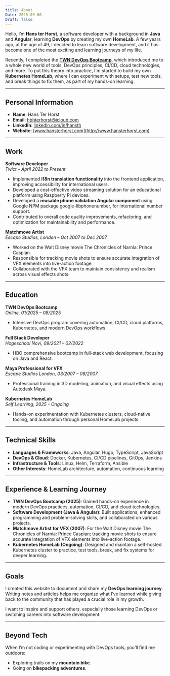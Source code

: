 ```yaml
---
title: About
Date: 2025-09-06
Draft: false
---
```


Hello, I’m **Hans ter Horst**, a software developer with a background in **Java** and **Angular**, learning **DevOps** by creating my own **HomeLab**. A few years ago, at the age of 49, I decided to learn software development, and it has become one of the most exciting and learning journeys of my life.

Recently, I completed the [**TWN DevOps Bootcamp**](https://www.techworld-with-nana.com/devops-bootcamp), which introduced me to a whole new world of tools, DevOps principles, CI/CD, cloud technologies, and more. To put this theory into practice, I'm started to build my own **Kubernetes HomeLab**, where I can experiment with setups, test new tools, and break things to fix them, as part of my hands-on learning.

---

## Personal Information

- **Name**: Hans Ter Horst
- **Email**: [hbhterhorst@icloud.com](mailto:hbhorst@mac.com)
- **LinkedIn**: [linkedin.com/in/hansth](https://www.linkedin.com/in/hansth/)
- **Website**: [www.hansterhorst.com](http://www.hansterhorst.com)

---

## Work

**Software Developer**\
*Twict – April 2022 to Present*

- Implemented **i18n translation functionality** into the frontend application, improving accessibility for international users.
- Developed a cost-effective video streaming solution for an educational platform using Raspberry Pi devices.
- Developed a **reusable phone validation Angular component** using Google NPM package google-libphonenumber, for international number support.
- Contributed to overall code quality improvements, refactoring, and optimization for maintainability and performance.

**Matchmove Artist**\
*Escape Studios, London – Oct 2007 to Dec 2007*

- Worked on the Walt Disney movie The Chronicles of Narnia: Prince Caspian.
- Responsible for tracking movie shots to ensure accurate integration of VFX elements into live-action footage.
- Collaborated with the VFX team to maintain consistency and realism across visual effects shots.

---

## Education

**TWN DevOps Bootcamp**\
*Online, 01/2025 – 08/2025*
- Intensive DevOps program covering automation, CI/CD, cloud platforms, Kubernetes, and modern DevOps workflows.

**Full Stack Developer**\
*Hogeschool Novi, 09/2021 – 02/2022*
- HBO comprehensive bootcamp in full-stack web development, focusing on Java and React.

**Maya Professional for VFX**\
*Escape Studios London, 03/2007 – 08/2007*
- Professional training in 3D modeling, animation, and visual effects using Autodesk Maya.

**Kubernetes HomeLab**\
*Self Learning, 2025 - Ongoing*
- Hands-on experimentation with Kubernetes clusters, cloud-native tooling, and automation through personal HomeLab projects.

---

## Technical Skills

- **Languages & Frameworks**: Java, Angular, Hugo, TypeScript, JavaScript
- **DevOps & Cloud**: Docker, Kubernetes, CI/CD pipelines, GitOps, Jenkins
- **Infrastructure & Tools**: Linux, Helm, Terraform, Ansible
- **Other Interests**: HomeLab architecture, automation, continuous learning

---

## Experience & Learning Journey

- **TWN DevOps Bootcamp (2025)**:
  Gained hands-on experience in modern DevOps practices, automation, CI/CD, and cloud technologies.
- **Software Development (Java & Angular)**:
  Built applications, enhanced programming and problem-solving skills, and collaborated on various projects.
- **Matchmove Artist for VFX (2007)**:
  For the Walt Disney movie The Chronicles of Narnia: Prince Caspian; tracking movie shots to ensure accurate integration of VFX elements into live-action footage.
- **Kubernetes HomeLab (Ongoing)**:
  Designed and maintain a self-hosted Kubernetes cluster to practice, test tools, break, and fix systems for deeper
  learning.

---

## Goals

I created this website to document and share my **DevOps learning journey**. Writing notes and articles helps me organize what I’ve learned while giving back to the community that has played a crucial role in my growth.

I want to inspire and support others, especially those learning DevOps or switching careers into software development.

---

## Beyond Tech

When I’m not coding or experimenting with DevOps tools, you’ll find me outdoors:

- Exploring trails on my **mountain bike**.
- Going on **bikepacking adventures**.
